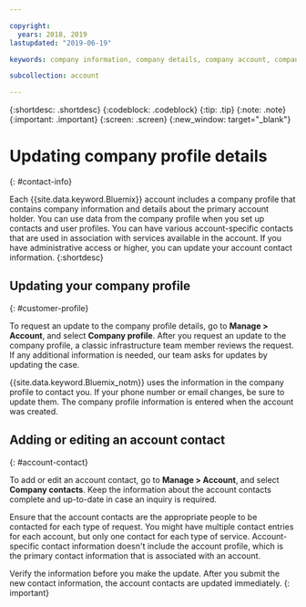```yaml
---

copyright:
  years: 2018, 2019
lastupdated: "2019-06-19"

keywords: company information, company details, company account, company profile, account contact

subcollection: account

---
```


{:shortdesc: .shortdesc}
{:codeblock: .codeblock}
{:tip: .tip}
{:note: .note}
{:important: .important}
{:screen: .screen}
{:new_window: target="_blank"}


# Updating company profile details
{: #contact-info}

Each {{site.data.keyword.Bluemix}} account includes a company profile that contains company information and details about the primary account holder. You can use data from the company profile when you set up contacts and user profiles. You can have various account-specific contacts that are used in association with services available in the account. If you have administrative access or higher, you can update your account contact information.
{:shortdesc}

## Updating your company profile
{: #customer-profile}

To request an update to the company profile details, go to **Manage > Account**, and select **Company profile**. After you request an update to the company profile, a classic infrastructure team member reviews the request. If any additional information is needed, our team asks for updates by updating the case.

{{site.data.keyword.Bluemix_notm}} uses the information in the company profile to contact you. If your phone number or email changes, be sure to update them. The company profile information is entered when the account was created.

## Adding or editing an account contact
{: #account-contact}

To add or edit an account contact, go to **Manage > Account**, and select **Company contacts**. Keep the information about the account contacts complete and up-to-date in case an inquiry is required.

Ensure that the account contacts are the appropriate people to be contacted for each type of request. You might have multiple contact entries for each account, but only one contact for each type of service. Account-specific contact information doesn't include the account profile, which is the primary contact information that is associated with an account.

  Verify the information before you make the update. After you submit the new contact information, the account contacts are updated immediately.
  {: important}
